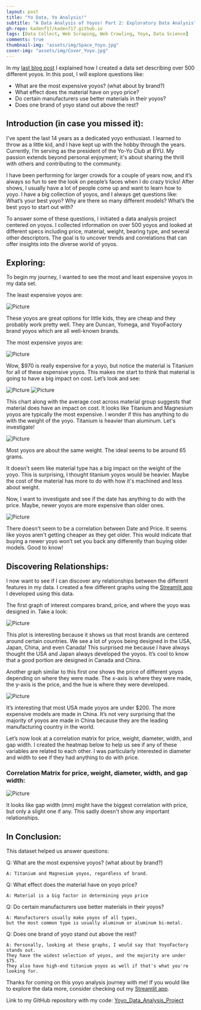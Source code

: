 ```yaml
---
layout: post 
title: "Yo Data, Yo Analysis!"
subtitle: "A Data Analysis of Yoyos! Part 2: Exploratory Data Analysis"
gh-repo: kadenf17/kadenf17.github.io
tags: [Data Collect, Web Scraping, Web Crawling, Yoyo, Data Science]
comments: true
thumbnail-img: "assets/img/Space_Yoyo.jpg"
cover-img: "assets/img/Cover_Yoyo.jpg"
---
```


In my [last blog post](https://kadenf17.github.io/2023-12-18-Yoyo-Analysis-Part-1/) I explained how I created a data set describing over 500 different yoyos. In this post, I will explore questions like:
-	What are the most expensive yoyos? (what about by brand?)
-	What effect does the material have on yoyo price?
-	Do certain manufacturers use better materials in their yoyos?
-	Does one brand of yoyo stand out above the rest?

## Introduction (in case you missed it):

I've spent the last 14 years as a dedicated yoyo enthusiast. I learned to throw as a little kid, and I have kept up with the hobby through the years. Currently, I’m serving as the president of the Yo-Yo Club at BYU. My passion extends beyond personal enjoyment; it's about sharing the thrill with others and contributing to the community.

I have been performing for larger crowds for a couple of years now, and it’s always so fun to see the look on people’s faces when I do crazy tricks! After shows, I usually have a lot of people come up and want to learn how to yoyo. I have a big collection of yoyos, and I always get questions like: What’s your best yoyo? Why are there so many different models? What’s the best yoyo to start out with?

To answer some of these questions, I initiated a data analysis project centered on yoyos. I collected information on over 500 yoyos and looked at different specs including price, material, weight, bearing type, and several other descriptors. The goal is to uncover trends and correlations that can offer insights into the diverse world of yoyos.

## Exploring:

To begin my journey, I wanted to see the most and least expensive yoyos in my data set.

The least expensive yoyos are:

<img src="../assets/img/Least_Expensive.png" alt="Picture" class="mx-auto d-block">

These yoyos are great options for little kids, they are cheap and they probably work pretty well. They are Duncan, Yomega, and YoyoFactory brand yoyos which are all well-known brands.

The most expensive yoyos are:

<img src="../assets/img/Most_Expensive.png" alt="Picture" class="mx-auto d-block">

Wow, $970 is really expensive for a yoyo, but notice the material is Titanium for all of these expensive yoyos. This makes me start to think that material is going to have a big impact on cost. Let’s look and see:

<img src="../assets/img/Hist_Prices_Material.png" alt="Picture" class="mx-auto d-block">
<img src="../assets/img/Mat_Avg_Prices.png" alt="Picture" class="mx-auto d-block">

This chart along with the average cost across material group suggests that material does have an impact on cost. It looks like Titanium and Magnesium yoyos are typically the most expensive. I wonder if this has anything to do with the weight of the yoyo. Titanium is heavier than aluminum. Let's investigate!

<img src="../assets/img/Mat_Weight_Boxplots.png" alt="Picture" class="mx-auto d-block">

Most yoyos are about the same weight. The ideal seems to be around 65 grams.

It doesn't seem like material type has a big impact on the weight of the yoyo. This is surprising, I thought titanium yoyos would be heavier. Maybe the cost of the material has more to do with how it's machined and less about weight.

Now, I want to investigate and see if the date has anything to do with the price. Maybe, newer yoyos are more expensive than older ones.

<img src="../assets/img/Date_Price_Scat.png" alt="Picture" class="mx-auto d-block">

There doesn't seem to be a correlation between Date and Price. It seems like yoyos aren't getting cheaper as they get older. This would indicate that buying a newer yoyo won’t set you back any differently than buying older models. Good to know!

## Discovering Relationships:

I now want to see if I can discover any relationships between the different features in my data. I created a few different graphs using the [Streamlit app](https://yoyoapp.streamlit.app/) I developed using this data. 

The first graph of interest compares brand, price, and where the yoyo was designed in. Take a look:

<img src="../assets/img/Brand_Price.png" alt="Picture" class="mx-auto d-block">

This plot is interesting because it shows us that most brands are centered around certain countries. We see a lot of yoyos being designed in the USA, Japan, China, and even Canada! This surprised me because I have always thought the USA and Japan always developed the yoyos. It’s cool to know that a good portion are designed in Canada and China.

Another graph similar to this first one shows the price of different yoyos depending on where they were made. The x-axis is where they were made, the y-axis is the price, and the hue is where they were developed.

<img src="../assets/img/Made_Price.png" alt="Picture" class="mx-auto d-block">

It’s interesting that most USA made yoyos are under $200. The more expensive models are made in China. It’s not very surprising that the majority of yoyos are made in China because they are the leading manufacturing country in the world.

Let’s now look at a correlation matrix for price, weight, diameter, width, and gap width. I created the heatmap below to help us see if any of these variables are related to each other. I was particularly interested in diameter and width to see if they had anything to do with price.

### Correlation Matrix for price, weight, diameter, width, and gap width:
<img src="../assets/img/HeatMap.png" alt="Picture" class="mx-auto d-block">

It looks like gap width (mm) might have the biggest correlation with price, but only a slight one if any. This sadly doesn't show any important relationships.

## In Conclusion:

This dataset helped us answer questions:

Q: What are the most expensive yoyos? (what about by brand?)

    A: Titanium and Magnesium yoyos, regardless of brand.

Q: What effect does the material have on yoyo price?

    A: Material is a big factor in determining yoyo price

Q: Do certain manufacturers use better materials in their yoyos?

    A: Manufacturers usually make yoyos of all types,
    but the most common type is usually aluminum or aluminum bi-metal.

Q: Does one brand of yoyo stand out above the rest?

    A: Personally, looking at these graphs, I would say that YoyoFactory stands out.
    They have the widest selection of yoyos, and the majority are under $75. 
    They also have high-end titanium yoyos as well if that's what you're looking for.

Thanks for coming on this yoyo analysis journey with me! If you would like to explore the data more, consider checking out my [Streamlit app](https://yoyoapp.streamlit.app/).


Link to my GitHub repository with my code: [Yoyo_Data_Analysis_Project](https://github.com/kadenf17/STAT386_Semester_Project)

